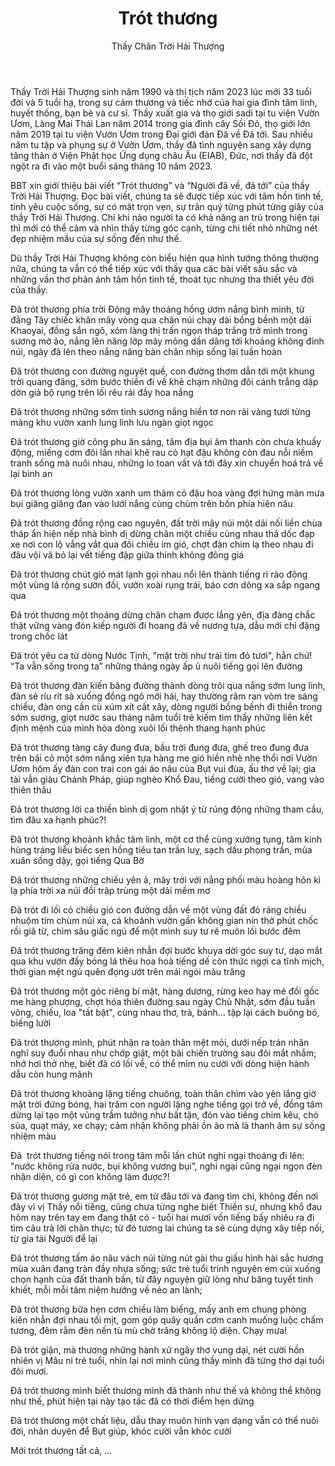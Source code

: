 ﻿---
title: Trót thương
author: Thầy Chân Trời Hải Thượng
---

<div class="editors-preface"><p>Thầy Trời Hải Thượng sinh năm 1990 và thị tịch năm 2023 lúc mới 33 tuổi đời và 5 tuổi hạ, trong sự cảm thương và tiếc nhớ của hai gia đình tâm linh, huyết thống, bạn bè và cư sĩ. Thầy xuất gia và thọ giới sadi tại tu viện Vườn Ươm, Làng Mai Thái Lan năm 2014 trong gia đình cây Sồi Đỏ, thọ giới lớn năm 2019 tại tu viện Vườn Ươm trong Đại giới đàn Đã về Đã tới. Sau nhiều năm tu tập và phụng sự ở Vườn Ươm, thầy đã tình nguyện sang xây dựng tăng thân ở Viện Phật học Ứng dụng châu Âu (EIAB), Đức, nơi thầy đã đột ngột ra đi vào một buổi sáng tháng 10 năm 2023.</p><p>
BBT xin giới thiệu bài viết “Trót thương” và “Người đã về, đã tới” của thầy Trời Hải Thượng. Đọc bài viết, chúng ta sẽ được tiếp xúc với tâm hồn tinh tế, tình yêu cuộc sống, sự có mặt trọn vẹn, sự trân quý từng phút từng giây của thầy Trời Hải Thượng. Chỉ khi nào người ta có khả năng an trú trong hiện tại thì mới có thể cảm và nhìn thấy từng góc cạnh, từng chi tiết nhỏ những nét đẹp nhiệm mầu của sự sống đến như thế.</p><p>
Dù thầy Trời Hải Thượng không còn biểu hiện qua hình tướng thông thường nữa, chúng ta vẫn có thể tiếp xúc với thầy qua các bài viết sâu sắc và những vần thơ phản ánh tâm hồn tinh tế, thoát tục nhưng tha thiết yêu đời của thầy.</p></div>

Đã trót thương phía trời Đông mây thoáng hồng ươm nắng bình minh, từ đằng Tây chiếc khăn mây vòng qua chân núi chạy dài bồng bềnh một dải Khaoyai, đồng sắn ngô, xóm làng thị trấn ngọn tháp trắng trở mình trong sương mờ ảo, nắng lên nâng lớp mây mỏng dần dâng tới khoảng không đỉnh núi, ngày đã lên theo nắng nâng bàn chân nhịp sống lại tuần hoàn

Đã trót thương con đường nguyệt quế, con đường thơm dẫn tới một khung trời quang đãng, sớm bước thiền đi về khẽ chạm những đôi cánh trắng dập dờn giả bộ rụng trên lối rêu rải đầy hoa nắng 

Đã trót thương những sớm tinh sương nắng hiền tơ non rải vàng tươi từng mảng khu vườn xanh lung linh lưu ngàn giọt ngọc

Đã trót thương giờ công phu ăn sáng, tâm địa bụi âm thanh còn chưa khuấy động, miếng cơm đôi lần nhai khẽ rau cỏ hạt đậu không còn đau nỗi niềm tranh sống mà nuôi nhau, những lo toan vất vả tới đây xin chuyển hoá trả về lại bình an

Đã trót thương lòng vườn xanh um thảm cỏ đậu hoa vàng đợi hứng màn mưa bụi giăng giăng đan vào lưới nắng cùng chùm trên bốn phía hiên nâu

Đã trót thương đồng rộng cao nguyên, đất trời mây núi một dải nối liền chùa tháp ẩn hiện nếp nhà bình dị dừng chân một chiều cùng nhau thả dốc đạp xe nơi con lộ vắng vắt qua đồi chiều im gió, chợt đàn chim lạ theo nhau đi đâu vội vã bỏ lại vết tiếng đập giữa thinh không đông giá

Đã trót thương chút gió mát lạnh gọi nhau nổi lên thành tiếng rì rào động một vùng lá rộng sườn đồi, vườn xoài rụng trái, báo cơn dông xa sắp ngang qua

Đã trót thương một thoáng dừng chân chạm được lắng yên, địa đàng chắc thật vững vàng đón kiếp người đi hoang đã về nương tựa, dẫu mới chỉ đặng trong chốc lát

Đã trót yêu ca từ dòng Nước Tịnh, "mặt trời như trái tim đỏ tươi", hẳn chứ! “Ta vẫn sống trong ta” những tháng ngày ấp ủ nuôi tiếng gọi lên đường

Đã trót thương đàn kiến băng đường thành dòng trôi qua nắng sớm lung linh, đàn sẻ ríu rít sà xuống đồng ngô mới hái, hay thường râm ran vòm tre sáng chiều, đàn ong cần cù xúm xít cất xây, dòng người bồng bềnh đi thiền trong sớm sương, giọt nước sau tháng năm tuổi trẻ kiếm tìm thấy những liên kết định mệnh của mình hòa dòng xuôi lối thênh thang hạnh phúc

Đã trót thương tàng cây đung đưa, bầu trời đung đưa, ghế treo đung đưa trên bãi cỏ một sớm nắng xiên tựa hàng me gió hiền nhè nhẹ thổi nơi Vườn Ươm hôm ấy đàn con trai con gái áo nâu của Bụt vui đùa, ấu thơ về lại; gia tài vẫn giàu Chánh Pháp, giúp nghèo Khổ Đau, tiếng cười theo gió, vang vào thiên thâu

Đã trót thương lời ca thiền bình dị gom nhặt ý từ rúng động những tham cầu, tìm đâu xa hạnh phúc?!

Đã trót thương khoảnh khắc tâm linh, một cơ thể cùng xướng tụng, tâm kinh hùng tráng liễu biếc sen hồng tiêu tan trần luỵ, sạch dấu phong trần, mùa xuân sống dậy, gọi tiếng Qua Bờ

Đã trót thương những chiều yên ả, mây trời với nắng phối màu hoàng hôn kì lạ phía trời xa núi đồi trập trùng một dải mềm mơ

Đã trót đi lối cỏ chiều gió con đường dẫn về một vùng đất đỏ ráng chiều nhuộm tím chùm núi xa, cả khoảnh vườn gần không gian nín thở phút chốc rồi giã từ, chìm sâu giấc ngủ để một mình suy tư rẽ muôn lối bước đêm

Đã trót thương trăng đêm kiên nhẫn đợi bước khuya dời góc suy tư, dạo mắt qua khu vườn đầy bóng lá thêu hoa hoà tiếng dế còn thức ngợi ca tĩnh mịch, thời gian mệt ngủ quên đọng ướt trên mái ngói màu trăng

Đã trót thương một góc riêng bí mật, hàng dương, rừng keo hay mé đồi gốc me hàng phượng, chợt hóa thiên đường sau ngày Chủ Nhật, sớm đầu tuần võng, chiếu, loa "tất bật", cùng nhau thơ, trà, bánh... tập lại cách buông bỏ, biếng lười

Đã trót thương mình, phút nhận ra toàn thân mệt mỏi, dưới nếp trán nhăn nghĩ suy đuổi nhau như chớp giật, một bãi chiến trường sau đôi mắt nhắm; nhớ hơi thở nhẹ, biết đã có lối về, có thể mỉm nụ cười với dòng hiện hành dẫu còn hung mãnh

Đã trót thương khoảng lặng tiếng chuông, toàn thân chìm vào yên lắng giờ mặt trời đứng bóng, hai trăm con người lặng nghe tiếng gọi trở về, đồng tâm dừng lại tạo một vũng trầm tưởng như bất tận, đón vào tiếng chim kêu, chó sủa, quạt máy, xe chạy; cảm nhận không phải ồn ào mà là thanh âm sự sống nhiệm màu

Đã  trót thương tiếng nói trong tâm mỗi lần chút nghi ngại thoáng đi lên: "nước không rửa nước, bụi không vương bụi”, nghi ngại cũng ngại ngọn đèn nhận diện, có gì con không làm được?!

Đã trót thương gương mặt trẻ, em từ đâu tới và đang tìm chi, không đến nơi đây vì vị Thầy nổi tiếng, cũng chưa từng nghe biết Thiền sư, nhưng khổ đau hôm nay trên tay em đang thật có - tuổi hai mươi vốn liếng bấy nhiêu ra đi tìm câu trả lời chân thực; từ đó tương lai chúng ta sẽ cùng dựng xây tiếp nối, từ gia tài Người để lại

Đã trót thương tấm áo nâu vách núi từng nút gài thu giấu hình hài sắc hương mùa xuân đang tràn đầy nhựa sống; sức trẻ tuổi trinh nguyên em cúi xuống chọn hạnh của đất thanh bần, từ đây nguyện giữ lòng như băng tuyết tinh khiết, mỗi mỗi tâm niệm hướng về nẻo an lành; 

Đã trót thương bữa hẹn cơm chiều làm biếng, mấy anh em chung phòng kiên nhẫn đợi nhau tối mịt, gom góp quây quần cơm canh muống luộc chấm tương, đêm rằm đèn nến tù mù chờ trăng không lộ diện. Chạy mưa!

Đã trót giận, mà thương những hành xử ngây thơ vụng dại, nét cười hồn nhiên vị Mâu ni trẻ tuổi, nhìn lại nơi mình cũng thấy mình đã từng thơ dại tuổi đôi mươi.

Đã trót thương mình biết thương mình đã thành như thế và không thể không như thế, phút hiện tại này tạo tác đã có thời điểm hẹn dừng

Đã trót thương một chất liệu, dẫu thay muôn hình vạn dạng vẫn có thể nuôi đời, nhân duyên để Bụt giúp, khóc cười vẫn khóc cười

Mới trót thương tất cả, ... 